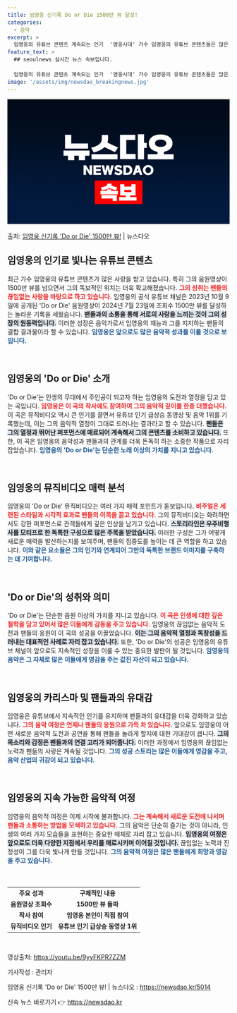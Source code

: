 ```yaml
---
title: 임영웅 신기록 Do or Die 1500만 뷰 달성!
categories:
  - 음악
excerpt: >
  임영웅의 유튜브 콘텐츠 계속되는 인기  '영웅시대' 가수 임영웅의 유튜브 콘텐츠들은 많은 사랑을 받고 있으며…
feature_text: >
  ## seoulnews 실시간 뉴스 속보입니다.

  임영웅의 유튜브 콘텐츠 계속되는 인기  '영웅시대' 가수 임영웅의 유튜브 콘텐츠들은 많은 사랑을 받고 있으며…
image: '/assets/img/newsdao_breakingnews.jpg'
---
```


![뉴스다오 속보](/assets/img/newsdao_breakingnews.jpg)

<p>출처: <a href="https://newsdao.kr/5014" rel="dofollow">임영웅 신기록 'Do or Die' 1500만 뷰!</a> | 뉴스다오</p>

<h2 data-ke-size="size26">임영웅의 인기로 빛나는 유튜브 콘텐츠</h2>

<p data-ke-size="size16">최근 가수 임영웅의 유튜브 콘텐츠가 많은 사랑을 받고 있습니다. 특히 그의 음원영상이 1500만 뷰를 넘으면서 그의 독보적인 위치는 더욱 확고해졌습니다. <b><span style="color: #ee2323;">그의 성취는 팬들의 끊임없는 사랑을 바탕으로 하고 있습니다.</span></b> 임영웅의 공식 유튜브 채널은 2023년 10월 9일에 공개된 'Do or Die' 음원영상이 2024년 7월 23일에 조회수 1500만 뷰를 달성하는 놀라운 기록을 세웠습니다. <b><span style="background-color: #21538527;">팬들과의 소통을 통해 서로의 사랑을 느끼는 것이 그의 성장의 원동력입니다.</span></b> 이러한 성장은 음악가로서 임영웅의 재능과 그를 지지하는 팬들의 결합 결과물이라 할 수 있습니다. <b><span style="color: #1a5490;">임영웅은 앞으로도 많은 음악적 성과를 이룰 것으로 보입니다.</span></b></p>

<p data-ke-size="size16">&nbsp;</p>

<h2 data-ke-size="size26">임영웅의 'Do or Die' 소개</h2>

<p data-ke-size="size16">'Do or Die'는 인생의 무대에서 주인공이 되고자 하는 임영웅의 도전과 열정을 담고 있는 곡입니다. <b><span style="color: #ee2323;">임영웅은 이 곡의 작사에도 참여하여 그의 음악적 깊이를 한층 더했습니다.</span></b> 이 곡은 뮤직비디오 역시 큰 인기를 끌면서 유튜브 인기 급상승 동영상 및 음악 1위를 기록했는데, 이는 그의 음악적 열정이 그대로 드러나는 결과라고 할 수 있습니다. <b><span style="background-color: #21538527;">팬들은 그의 열정과 뛰어난 퍼포먼스에 매료되어 계속해서 그의 콘텐츠를 소비하고 있습니다.</span></b> 또한, 이 곡은 임영웅의 음악성과 팬들과의 관계를 더욱 돈독히 하는 소중한 작품으로 자리잡았습니다. <b><span style="color: #1a5490;">임영웅의 'Do or Die'는 단순한 노래 이상의 가치를 지니고 있습니다.</span></b></p>

<p data-ke-size="size16">&nbsp;</p>

<h2 data-ke-size="size26">임영웅의 뮤직비디오 매력 분석</h2>

<p data-ke-size="size16">임영웅의 'Do or Die' 뮤직비디오는 여러 가지 매력 포인트가 돋보입니다. <b><span style="color: #ee2323;">비주얼은 세련된 스타일과 시각적 효과로 팬들의 이목을 끌고 있습니다.</span></b> 그의 뮤직비디오는 화려하면서도 강한 퍼포먼스로 관객들에게 깊은 인상을 남기고 있습니다. <b><span style="background-color: #21538527;">스토리라인은 우주비행사를 모티프로 한 독특한 구성으로 많은 주목을 받았습니다.</span></b> 이러한 구성은 그가 어떻게 새로운 매력을 발산하는지를 보여주며, 팬들의 집중도를 높이는 데 큰 역할을 하고 있습니다. <b><span style="color: #1a5490;">이와 같은 요소들은 그의 인기와 연계되어 그만의 독특한 브랜드 이미지를 구축하는 데 기여합니다.</span></b></p>

<p data-ke-size="size16">&nbsp;</p>

<h2 data-ke-size="size26">'Do or Die'의 성취와 의미</h2>

<p data-ke-size="size16">'Do or Die'는 단순한 음원 이상의 가치를 지니고 있습니다. <b><span style="color: #ee2323;">이 곡은 인생에 대한 깊은 철학을 담고 있어서 많은 이들에게 감동을 주고 있습니다.</span></b> 임영웅의 끊임없는 음악적 도전과 팬들의 응원이 이 곡의 성공을 이끌었습니다. <b><span style="background-color: #21538527;">이는 그의 음악적 열정과 독창성을 드러내는 대표적인 사례로 자리 잡고 있습니다.</span></b> 또한, 'Do or Die'의 성공은 임영웅의 유튜브 채널이 앞으로도 지속적인 성장을 이룰 수 있는 중요한 발판이 될 것입니다. <b><span style="color: #1a5490;">임영웅의 음악은 그 자체로 많은 이들에게 영감을 주는 값진 자산이 되고 있습니다.</span></b></p>

<p data-ke-size="size16">&nbsp;</p>

<h2 data-ke-size="size26">임영웅의 카리스마 및 팬들과의 유대감</h2>

<p data-ke-size="size16">임영웅은 유튜브에서 지속적인 인기를 유지하며 팬들과의 유대감을 더욱 강화하고 있습니다. <b><span style="color: #ee2323;">그의 음악 여정은 언제나 팬들의 응원으로 가득 차 있습니다.</span></b> 앞으로도 임영웅이 어떤 새로운 음악적 도전과 공연을 통해 팬들을 놀라게 할지에 대한 기대감이 큽니다. <b><span style="background-color: #21538527;">그의 목소리와 감정은 팬들과의 연결 고리가 되어줍니다.</span></b> 이러한 과정에서 임영웅의 끊임없는 노력과 팬들의 사랑은 계속될 것입니다. <b><span style="color: #1a5490;">그의 성공 스토리는 많은 이들에게 영감을 주고, 음악 산업의 귀감이 되고 있습니다.</span></b></p>

<p data-ke-size="size16">&nbsp;</p>

<h2 data-ke-size="size26">임영웅의 지속 가능한 음악적 여정</h2>

<p data-ke-size="size16">임영웅의 음악적 여정은 이제 시작에 불과합니다. <b><span style="color: #ee2323;">그는 계속해서 새로운 도전에 나서며 팬들과 소통하는 방법을 모색하고 있습니다.</span></b> 그의 음악은 단순히 즐기는 것이 아니라, 인생의 여러 가지 모습들을 표현하는 중요한 매체로 자리 잡고 있습니다. <b><span style="background-color: #21538527;">임영웅의 여정은 앞으로도 더욱 다양한 지점에서 우리를 매료시키며 이어질 것입니다.</span></b> 끊임없는 노력과 진정성이 그를 더욱 빛나게 만들 것입니다. <b><span style="color: #1a5490;">그의 음악적 여정은 많은 팬들에게 희망과 영감을 주고 있습니다.</span></b></p>

<p data-ke-size="size16">&nbsp;</p>

<table style="border-collapse: collapse; margin-top: 20px; width: 100%;">
    <tr>
        <td style="text-align: center; height: 17px;"><b>주요 성과</b></td>
        <td style="text-align: center; height: 17px;"><b>구체적인 내용</b></td>
    </tr>
    <tr>
        <td style="text-align: center; height: 17px;"><b>음원영상 조회수</b></td>
        <td style="text-align: center; height: 17px;"><b>1500만 뷰 돌파</b></td>
    </tr>
    <tr>
        <td style="text-align: center; height: 17px;"><b>작사 참여</b></td>
        <td style="text-align: center; height: 17px;"><b>임영웅 본인이 직접 참여</b></td>
    </tr>
    <tr>
        <td style="text-align: center; height: 17px;"><b>뮤직비디오 인기</b></td>
        <td style="text-align: center; height: 17px;"><b>유튜브 인기 급상승 동영상 1위</b></td>
    </tr>
</table>

<p data-ke-size="size16">&nbsp;</p>

<p data-ke-size="size16">영상출처: <a href="https://youtu.be/9yyFKPR7ZZM">https://youtu.be/9yyFKPR7ZZM</a></p>
<p data-ke-size="size16">기사작성 : 관리자</p>
<p data-ke-size="size16">임영웅 신기록 'Do or Die' 1500만 뷰! | 뉴스다오 : <a href="https://newsdao.kr/5014">https://newsdao.kr/5014</a></p> 

신속 뉴스 바로가기 👉 <a href="https://newsdao.kr" rel="dofollow">https://newsdao.kr</a>


